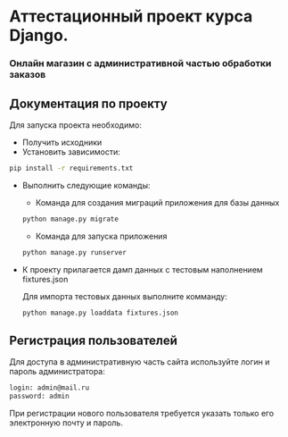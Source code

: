 # Аттестационный проект курса Django.
### Онлайн магазин с административной частью обработки заказов

## Документация по проекту

Для запуска проекта необходимо:
* Получить исходники
* Установить зависимости:
```bash
pip install -r requirements.txt
```

* Выполнить следующие команды:

    * Команда для создания миграций приложения для базы данных
    ```bash
    python manage.py migrate
    ```

    * Команда для запуска приложения
    ```bash
    python manage.py runserver
    ```

* К проекту прилагается дамп данных с тестовым наполнением fixtures.json

    Для импорта тестовых данных выполните комманду:
    ```bash
    python manage.py loaddata fixtures.json
    ```
## Регистрация пользователей  
Для доступа в административную часть сайта используйте логин и пароль администратора:
```bash
login: admin@mail.ru
password: admin
```
При регистрации нового пользователя требуется указать только его электронную почту и пароль.




